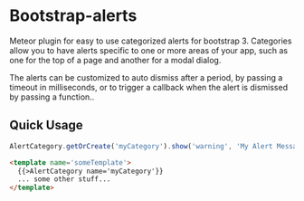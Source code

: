 Bootstrap-alerts
================

Meteor plugin for easy to use categorized alerts for bootstrap 3.  Categories allow you to have alerts specific to one or more areas of your app, such as one for the top of a page and another for a modal dialog.

The alerts can be customized to auto dismiss after a period, by passing a timeout in milliseconds, or to trigger a callback when the alert is dismissed by passing a function..

Quick Usage
-----------

```javascript
AlertCategory.getOrCreate('myCategory').show('warning', 'My Alert Message', 10000, function(alert){console.log('by bye alert!')};
```

```html
<template name='someTemplate'>
  {{>AlertCategory name='myCategory'}}
  ... some other stuff...
</template>
```

